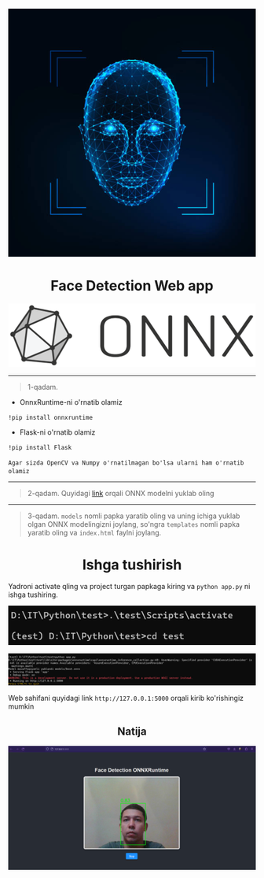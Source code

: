 <p align="center">
  <img src="https://github.com/DilmurodGoyupov/Face-Detection-Web-App/blob/master/images/face.jpg?raw=true" />
</p>


# <center> Face Detection Web app




<p align="center">
  <img src="https://github.com/DilmurodGoyupov/Face-Detection-Web-App/blob/master/images/ONNX_logo.png?raw=true" />
</p>


___

> 1-qadam. 
+ OnnxRuntime-ni o'rnatib olamiz
```
!pip install onnxruntime
```
+ Flask-ni o'rnatib olamiz
```
!pip install Flask
```
`Agar sizda OpenCV va Numpy o'rnatilmagan bo'lsa ularni ham o'rnatib olamiz`
____
> 2-qadam. Quyidagi [link](https://drive.google.com/file/d/1xixqLwdSyw9DgLYwMp8WCMn1ZuYQCxIa/view?usp=sharing) orqali
ONNX modelni yuklab oling
___
> 3-qadam. `models` nomli papka yaratib oling va uning ichiga yuklab olgan ONNX modelingizni joylang, so'ngra `templates` nomli papka yaratib oling va `index.html` faylni joylang.

# <center> Ishga tushirish

Yadroni activate qling va project turgan papkaga kiring va `python app.py` ni ishga tushiring.

<p align="center">
  <img src="https://github.com/DilmurodGoyupov/Face-Detection-Web-App/blob/master/images/Screenshot%201.png?raw=true" />
</p>
<p align="center">
  <img src="https://github.com/DilmurodGoyupov/Face-Detection-Web-App/blob/master/images/Screenshot%202.png?raw=true" />
</p>

Web sahifani quyidagi link `http://127.0.0.1:5000` orqali kirib ko'rishingiz mumkin

## <center> Natija

<p align="center">
  <img src="https://github.com/DilmurodGoyupov/Face-Detection-Web-App/blob/master/images/result.png?raw=true"/>
</p>



